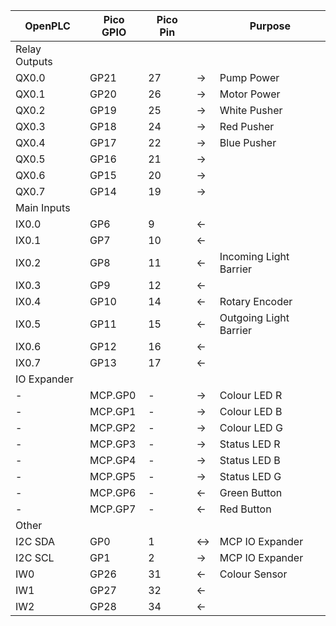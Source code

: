 | OpenPLC | Pico GPIO | Pico Pin |     | Purpose      |
|---------|-----------|----------|-----|--------------|
| Relay Outputs |
| QX0.0   | GP21      | 27       | → | Pump Power   |
| QX0.1   | GP20      | 26       | → | Motor Power  |
| QX0.2   | GP19      | 25       | → | White Pusher |
| QX0.3   | GP18      | 24       | → | Red Pusher   |
| QX0.4   | GP17      | 22       | → | Blue Pusher  |
| QX0.5   | GP16      | 21       | → |              |
| QX0.6   | GP15      | 20       | → |              |
| QX0.7   | GP14      | 19       | → |              |
|Main Inputs|
| IX0.0   | GP6       | 9        | ← |                        |
| IX0.1   | GP7       | 10       | ← |                        |
| IX0.2   | GP8       | 11       | ← | Incoming Light Barrier |
| IX0.3   | GP9       | 12       | ← |                        |
| IX0.4   | GP10      | 14       | ← | Rotary Encoder         |
| IX0.5   | GP11      | 15       | ← | Outgoing Light Barrier |
| IX0.6   | GP12      | 16       | ← |                        |
| IX0.7   | GP13      | 17       | ← |                        |
|IO Expander|
| -       | MCP.GP0   | -        | → | Colour LED R |
| -       | MCP.GP1   | -        | → | Colour LED B |
| -       | MCP.GP2   | -        | → | Colour LED G |
| -       | MCP.GP3   | -        | → | Status LED R |
| -       | MCP.GP4   | -        | → | Status LED B |
| -       | MCP.GP5   | -        | → | Status LED G |
| -       | MCP.GP6   | -        | ← | Green Button |
| -       | MCP.GP7   | -        | ← | Red Button   |
|Other|				
| I2C SDA | GP0       | 1        | ↔ | MCP IO Expander |
| I2C SCL | GP1       | 2        | → | MCP IO Expander |
| IW0     | GP26      | 31       | ← | Colour Sensor   |
| IW1     | GP27      | 32       | ← |                 |
| IW2     | GP28      | 34       | ← |                 |